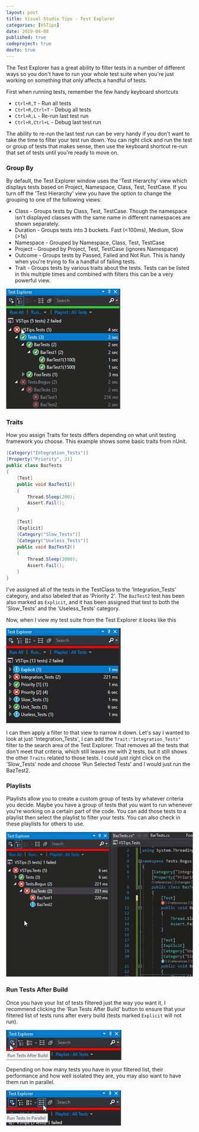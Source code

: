 ```yaml
---
layout: post
title: Visual Studio Tips - Test Explorer
categories: [VSTips]
date: 2019-04-08
published: true
codeproject: true
devto: true
---
```


The Test Explorer has a great ability to filter tests in a number of different ways so you don't have to run your whole test suite when you're just working on something that only affects a handful of tests.

<!--more-->

First when running tests, remember the few handy keyboard shortcuts
- `Ctrl+R,T` - Run all tests
- `Ctrl+R,Ctrl+T` - Debug all tests
- `Ctrl+R,L` - Re-run last test run
- `Ctrl+R,Ctrl+L` - Debug last test run
 
The ability to re-run the last test run can be very handy if you don't want to take the time to filter your test run down. You can right click and run the test or group of tests that makes sense, then use the keyboard shortcut re-run that set of tests until you're ready to move on.

### Group By

By default, the Test Explorer window uses the 'Test Hierarchy' view which displays tests based on Project, Namespace, Class, Test, TestCase. If you turn off the 'Test Hierarchy' view you have the option to change the grouping to one of the following views:
- Class - Groups tests by Class, Test, TestCase. Though the namespace isn't displayed classes with the same name in different namespaces are shown separately.
- Duration - Groups tests into 3 buckets. Fast (<100ms), Medium, Slow (>1s)
- Namespace - Grouped by Namespace, Class, Test, TestCase
- Project - Grouped by Project, Test, TestCase (ignores Namespace)
- Outcome - Groups tests by Passed, Failed and Not Run. This is handy when you're trying to fix a handful of failing tests.
- Trait - Groups tests by various traits about the tests. Tests can be listed in this multiple times and combined with filters this can be a very powerful view.

![alt text](/img/2019/TestExplorerGroups.gif "Animation of selecting various group by options")

### Traits

How you assign Traits for tests differs depending on what unit testing framework you choose. This example shows some basic traits from nUnit. 

~~~csharp
[Category("Integration_Tests")]
[Property("Priority", 2)]
public class BazTests
{
    [Test]
    public void BazTest1()
    {
        Thread.Sleep(200);
        Assert.Fail();
    }

    [Test]
    [Explicit]
    [Category("Slow_Tests")]
    [Category("Useless_Tests")]
    public void BazTest2()
    {
        Thread.Sleep(2000);
        Assert.Fail();
    }
}
~~~

I've assigned all of the tests in the TestClass to the 'Integration_Tests' category, and also labeled that as 'Priority 2'. The `BazTest2` test has been also marked as `Explicit`, and it has been assigned that test to both the 'Slow_Tests' and the 'Useless_Tests' category. 

Now, when I view my test suite from the Test Explorer it looks like this

![alt text](/img/2019/TestExploreTraits.jpg "Tests grouped by Traits")

I can then apply a filter to that view to narrow it down. Let's say I wanted to look at just 'Integration_Tests', I can add the `Trait:"Integration_Tests"` filter to the search area of the Test Explorer. That removes all the tests that don't meet that criteria, which still leaves me with 2 tests, but it still shows the other `Traits` related to those tests. I could just right click on the 'Slow_Tests' node and choose 'Run Selected Tests' and I would just run the BazTest2.

### Playlists

Playlists allow you to create a custom group of tests by whatever criteria you decide. Maybe you have a group of tests that you want to run whenever you're working on a certain part of the code. You can add those tests to a playlist then select the playlist to filter your tests. You can also check in these playlists for others to use.

![alt text](/img/2019/TestExplorerPlaylist.gif "Animation of adding tests to a playlist")

### Run Tests After Build

Once you have your list of tests filtered just the way you want it, I recommend clicking the 'Run Tests After Build' button to ensure that your filtered list of tests runs after every build (tests marked `Explicit` will not run). 

![alt text](/img/2019/TestExplorerRunOnBuild.jpg "Run on build button")

Depending on how many tests you have in your filtered list, their performance and how well isolated they are, you may also want to have them run in parallel.

![alt text](/img/2019/TestExplorerRunParallel.jpg "Run Parallel button")
